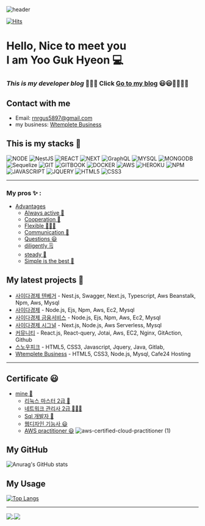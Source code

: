 ![header](https://capsule-render.vercel.app/api?type=waving&color=auto&height=300&section=header&text=Gukhyeon%20Welcome&fontSize=60&animation=fadeIn)


[![Hits](https://hits.seeyoufarm.com/api/count/incr/badge.svg?url=https%3A%2F%2Fgithub.com%2Fyoogukhyeon&count_bg=%2379C83D&title_bg=%23555555&icon=iata.svg&icon_color=%23E7E7E7&title=hits&edge_flat=true)](https://hits.seeyoufarm.com)    

# **Hello, Nice to meet you <br /> I am Yoo Guk Hyeon 💻**

### *This is my developer blog* 👨🏽‍💻  **Click** [Go to my blog](https://cometruedream.tistory.com/) 😃😃👨‍🚀👨‍🚀

## Contact with me 
* Email: rnrgus5897@gmail.com
* my business: [Wtemplete Business](https://wtemplete.shop/)

## This is my stacks 🤖

![NODE](https://img.shields.io/badge/-node.js-026e00?style=for-the-badge&logo=node.js&logoColor=ffffff)
![NestJS](https://img.shields.io/badge/nestjs-%23E0234E.svg?style=for-the-badge&logo=nestjs&logoColor=white)
![REACT](https://img.shields.io/badge/-react-61dafb?style=for-the-badge&logo=react&logoColor=ffffff)
![NEXT](https://img.shields.io/badge/-next.js-000000?style=for-the-badge&logo=next.js&logoColor=ffffff)
![GraphQL](https://img.shields.io/badge/-GraphQL-adb5bd?style=for-the-badge&logo=GraphQL&logoColor=ffffff)
![MYSQL](https://img.shields.io/badge/-mysql-3E6E93?style=for-the-badge&logo=mysql&logoColor=ffffff)
![MONGODB](https://img.shields.io/badge/-mongodb-ffffff?style=for-the-badge&logo=mongodb&logoColor=026e00)
![Sequelize](https://img.shields.io/badge/Sequelize-52B0E7?style=for-the-badge&logo=Sequelize&logoColor=white)
![GIT](https://img.shields.io/badge/-github-000000?style=for-the-badge&logo=git&logoColor=ffffff)
![GITBOOK](https://img.shields.io/badge/-gitbook-000000?style=for-the-badge&logo=git&logoColor=ffffff)
![DOCKER](https://img.shields.io/badge/-Docker-46a2f1?style=for-the-badge&logo=Docker&logoColor=ffffff)
![AWS](https://img.shields.io/badge/-AWS-ec7211?style=for-the-badge&logo=aws&logoColor=026e00)
![HEROKU](https://img.shields.io/badge/-HEROKU-79589F?style=for-the-badge&logo=HEROKU&logoColor=ffffff)
![NPM](https://img.shields.io/badge/-NPM-026e00?style=for-the-badge&logo=NPM&logoColor=ffffff)
![JAVASCRIPT](https://img.shields.io/badge/-javascript-23F7DF1C?style=for-the-badge&logo=javascript&logoColor=ffffff)
![JQUERY](https://img.shields.io/badge/-jquery-ffffff?style=for-the-badge&logo=jquery&logoColor=ff00ff)
![HTML5](https://img.shields.io/badge/-HTML5-F05032?style=for-the-badge&logo=html5&logoColor=ffffff)
![CSS3](https://img.shields.io/badge/-CSS3-007ACC?style=for-the-badge&logo=CSS3&logoColor=ffffff)

---
### My pros ✨ :
  - [Advantages](#categories)
      - [Always active 🤖](#github-actions-)
      - [Cooperation 🚀](#game-mode-)
      - [Flexible 👨🏽‍💻](#code-mode-)
      - [Communication 💫](#dynamic-realtime-)
      - [Questions 😃](#a-little-bit-of-everything-)
      - [diligently 🗒](#descriptive-)
      - [steady 🤗](#simple-but-innovative-ones-)
      - [Simple is the best 🎰](#typing-mode-)
  
## My latest projects 🤗
- [사이다경제 텐베거](https://tenbagger.cidermics.com/) - Nest.js, Swagger, Next.js, Typescript, Aws Beanstalk, Npm, Aws, Mysql
- [사이다경제](https://cidermics.com/) - Node.js, Ejs, Npm, Aws, Ec2, Mysql
- [사이다경제 금융서비스](https://finance.cidermics.com/apply) - Node.js, Ejs, Npm, Aws, Ec2, Mysql
- [사이다경제 시그널](https://signal.cidermics.com/) - Next.js, Node.js, Aws Serverless, Mysql 
- [커뮤니티](https://fnfsoccer.com) - React.js, React-query, Jotai, Aws, EC2, Nginx, GitAction, Github 
- [스노우피크](https://www.snowpeak.co.kr/main.do) - HTML5, CSS3, Javascript, Jquery, Java, Gitlab, 
- [Wtemplete Business](https://wtemplete.shop/) - HTML5, CSS3, Node.js, Mysql, Cafe24 Hosting 
---

## Certificate 😃

- [mine 🤖](#github-actions-)
  - [리눅스 마스터 2급 🚀](#game-mode-)
  - [네트워크 관리사 2급 👨🏽‍💻](#code-mode-)
  - [Sql 개발자 💫](#dynamic-realtime-)
  - [웹디자인 기능사 😃](#a-little-bit-of-everything-)
  - [AWS practitioner 😃](#a-little-bit-of-everything-)
  ![aws-certified-cloud-practitioner (1)](https://user-images.githubusercontent.com/78013290/217126024-cdf19ba3-3bac-470f-af48-94a13e363c93.png)
  
## My GitHub
![Anurag's GitHub stats](https://github-readme-stats.vercel.app/api?username=yoogukhyeon&show_icons=true&theme=dark)
  
## My Usage
[![Top Langs](https://github-readme-stats.vercel.app/api/top-langs/?username=yoogukhyeon&theme=dark)](https://github.com/anuraghazra/github-readme-stats)

---
<a href="https://github.com/anuraghazra/github-readme-stats">
  <img align="center" src="https://github-readme-stats.vercel.app/api/pin/?username=yoogukhyeon&repo=soccer-community&theme=dark" />
</a>
<a href="https://github.com/anuraghazra/convoychat">
  <img align="center" src="https://github-readme-stats.vercel.app/api/pin/?username=yoogukhyeon&repo=nest-aws-beanstalk-api&theme=dark" />
</a>







